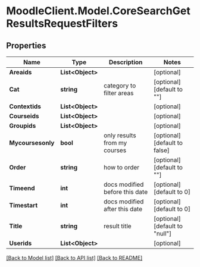 # MoodleClient.Model.CoreSearchGetResultsRequestFilters

## Properties

Name | Type | Description | Notes
------------ | ------------- | ------------- | -------------
**Areaids** | **List&lt;Object&gt;** |  | [optional] 
**Cat** | **string** | category to filter areas | [optional] [default to ""]
**Contextids** | **List&lt;Object&gt;** |  | [optional] 
**Courseids** | **List&lt;Object&gt;** |  | [optional] 
**Groupids** | **List&lt;Object&gt;** |  | [optional] 
**Mycoursesonly** | **bool** | only results from my courses | [optional] [default to false]
**Order** | **string** | how to order | [optional] [default to ""]
**Timeend** | **int** | docs modified before this date | [optional] [default to 0]
**Timestart** | **int** | docs modified after this date | [optional] [default to 0]
**Title** | **string** | result title | [optional] [default to "null"]
**Userids** | **List&lt;Object&gt;** |  | [optional] 

[[Back to Model list]](../README.md#documentation-for-models) [[Back to API list]](../README.md#documentation-for-api-endpoints) [[Back to README]](../README.md)

